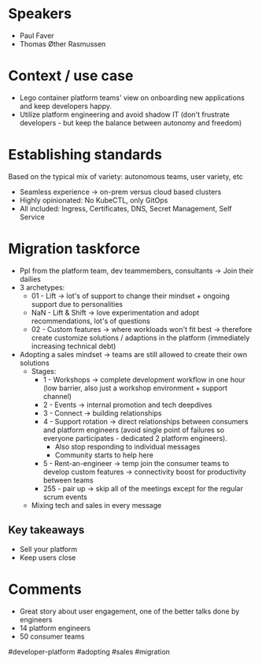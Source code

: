 # Speakers
* Paul Faver
* Thomas Øther Rasmussen
# Context / use case
* Lego container platform teams' view on onboarding new applications and keep developers happy.
* Utilize platform engineering and avoid shadow IT (don't frustrate developers - but keep the balance between autonomy and freedom)
# Establishing standards
Based on the typical mix of variety: autonomous teams, user variety, etc
* Seamless experience -> on-prem versus cloud based clusters
* Highly opinionated: No KubeCTL, only GitOps
* All included: Ingress, Certificates, DNS, Secret Management, Self Service
# Migration taskforce
* Ppl from the platform team, dev teammembers, consultants -> Join their dailies
* 3 archetypes:
	* 01 - Lift -> lot's of support to change their mindset + ongoing support due to personalities
	* NaN - Lift & Shift -> love experimentation and adopt recommendations, lot's of questions
	* 02 - Custom features -> where workloads won't fit best -> therefore create customize solutions / adaptions in the platform (immediately increasing technical debt)
* Adopting a sales mindset -> teams are still allowed to create their own solutions
	* Stages:
		* 1 - Workshops -> complete development workflow in one hour (low barrier, also just a workshop environment + support channel)
		* 2 - Events -> internal promotion and tech deepdives
		* 3 - Connect -> building relationships
		* 4 - Support rotation -> direct relationships between consumers and platform engineers (avoid single point of failures so everyone participates - dedicated 2 platform engineers). 
			* Also stop responding to individual messages
			* Community starts to help here
		* 5 - Rent-an-engineer -> temp join the consumer teams to develop custom features -> connectivity boost for productivity between teams
		* 255 - pair up -> skip all of the meetings except for the regular scrum events
	* Mixing tech and sales in every message
## Key takeaways
* Sell your platform
* Keep users close
# Comments
* Great story about user engagement, one of the better talks done by engineers
* 14 platform engineers
* 50 consumer teams

#developer-platform #adopting #sales #migration